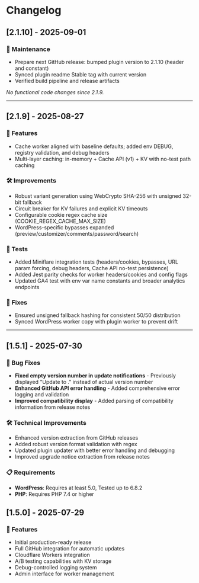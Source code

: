 # Changelog

## [2.1.10] - 2025-09-01

### 🧹 Maintenance
- Prepare next GitHub release: bumped plugin version to 2.1.10 (header and constant)
- Synced plugin readme Stable tag with current version
- Verified build pipeline and release artifacts

_No functional code changes since 2.1.9._

---

## [2.1.9] - 2025-08-27

### 🚀 Features
- Cache worker aligned with baseline defaults; added env DEBUG, registry validation, and debug headers
- Multi-layer caching: in-memory + Cache API (v1) + KV with no-test path caching

### 🛠️ Improvements
- Robust variant generation using WebCrypto SHA-256 with unsigned 32-bit fallback
- Circuit breaker for KV failures and explicit KV timeouts
- Configurable cookie regex cache size (COOKIE_REGEX_CACHE_MAX_SIZE)
- WordPress-specific bypasses expanded (preview/customizer/comments/password/search)

### 🧪 Tests
- Added Miniflare integration tests (headers/cookies, bypasses, URL param forcing, debug headers, Cache API no-test persistence)
- Added Jest parity checks for worker headers/cookies and config flags
- Updated GA4 test with env var name constants and broader analytics endpoints

### 🐛 Fixes
- Ensured unsigned fallback hashing for consistent 50/50 distribution
- Synced WordPress worker copy with plugin worker to prevent drift

---

## [1.5.1] - 2025-07-30

### 🐛 Bug Fixes
- **Fixed empty version number in update notifications** - Previously displayed "Update to ." instead of actual version number
- **Enhanced GitHub API error handling** - Added comprehensive error logging and validation
- **Improved compatibility display** - Added parsing of compatibility information from release notes

### 🛠️ Technical Improvements
- Enhanced version extraction from GitHub releases
- Added robust version format validation with regex
- Updated plugin updater with better error handling and debugging
- Improved upgrade notice extraction from release notes

### 📋 Requirements
- **WordPress**: Requires at least 5.0, Tested up to 6.8.2
- **PHP**: Requires PHP 7.4 or higher

## [1.5.0] - 2025-07-29

### 🚀 Features
- Initial production-ready release
- Full GitHub integration for automatic updates
- Cloudflare Workers integration
- A/B testing capabilities with KV storage
- Debug-controlled logging system
- Admin interface for worker management

